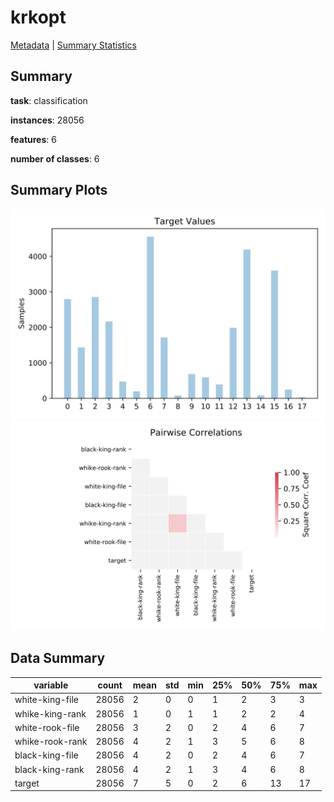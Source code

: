 # krkopt

[Metadata](metadata.yaml) | [Summary Statistics](summary_stats.csv)

## Summary

**task**: classification

**instances**: 28056

**features**: 6

**number of classes**: 6

## Summary Plots

![Labels](label.svg)
![Corr](corr.svg)

## Data Summary

|	variable	|	count	|	mean	|	std	|	min	|	25%	|	50%	|	75%	|	max|
| --- | --- | --- | --- | --- | --- | --- | --- | --- |
|	white-king-file	|	28056	|	2	|	0	|	0	|	1	|	2	|	3	|	3
|	whike-king-rank	|	28056	|	1	|	0	|	1	|	1	|	2	|	2	|	4
|	white-rook-file	|	28056	|	3	|	2	|	0	|	2	|	4	|	6	|	7
|	whike-rook-rank	|	28056	|	4	|	2	|	1	|	3	|	5	|	6	|	8
|	black-king-file	|	28056	|	4	|	2	|	0	|	2	|	4	|	6	|	7
|	black-king-rank	|	28056	|	4	|	2	|	1	|	3	|	4	|	6	|	8
|	target	|	28056	|	7	|	5	|	0	|	2	|	6	|	13	|	17
